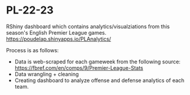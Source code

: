 # PL-22-23
RShiny dashboard which contains analytics/visualziations from this season's English Premier League games.
https://poudelap.shinyapps.io/PLAnalytics/

Process is as follows:
  * Data is web-scraped for each gameweek from the following source: https://fbref.com/en/comps/9/Premier-League-Stats
  * Data wrangling + cleaning
  * Creating dashboard to analyze offense and defense analytics of each team.
